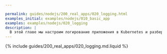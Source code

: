 ```yaml
---

permalink: guides/nodejs/200_real_apps/020_logging.html
examples_initial: examples/nodejs/010_basic_app
examples: examples/nodejs/020_logging
description: |
  В этой главе мы настроим логирование приложения в Kubernetes и разберём его особенности, а также сделаем структурированный формат логов для последующего парсинга системами сбора и анализа логов.
---
```


{% include guides/200_real_apps/020_logging.md.liquid %}
